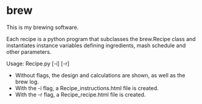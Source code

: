# brew

This is my brewing software.

Each recipe is a python program that subclasses the brew.Recipe class and instantiates instance variables defining ingredients, mash schedule and other parameters.

Usage: Recipe.py [-i] [-r]

- Without flags, the design and calculations are shown, as well as the brew log.
- With the -i flag, a Recipe_instructions.html file is created.
- With the -r flag, a Recipe_recipe.html file is created.